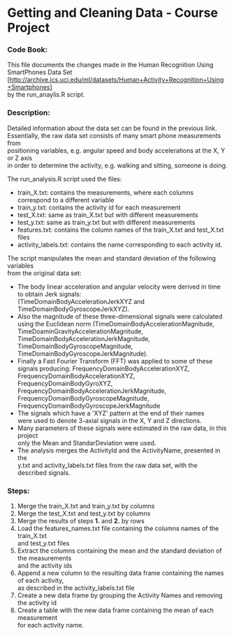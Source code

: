 Getting and Cleaning Data - Course Project
===========

### Code Book:
This file documents the changes made in the Human Recognition Using SmartPhones Data Set [http://archive.ics.uci.edu/ml/datasets/Human+Activity+Recognition+Using+Smartphones]  
by the run_anaylis.R script.

### Description:
Detailed information about the data set can be found in the previous link.
Essentially, the raw data set consists of many smart phone measurements from  
positioning variables, e.g. angular speed and body accelerations at the X, Y or Z axis  
in order to determine the activity, e.g. walking and sitting, someone is doing.

The run_analysis.R script used the files:
* train_X.txt: contains the measurements, where each columns correspond to a different variable
* train_y.txt: contains the activity id for each measurement
* test_X.txt: same as train_X.txt but with different measurements
* test_y.txt: same as train_y.txt but with different measurements
* features.txt: contains the column names of the train_X.txt and test_X.txt files
* activity_labels.txt: contains the name corresponding to each activity id.  

The script manipulates the mean and standard deviation of the following variables  
from the original data set:
* The body linear acceleration and angular velocity were derived in time to obtain Jerk signals:  
(TimeDomainBodyAccelerationJerkXYZ and TimeDomainBodyGyroscopeJerkXYZ).
* Also the magnitude of these three-dimensional signals were calculated using the Euclidean norm
(TimeDomainBodyAccelerationMagnitude, TimeDoaminGravityAccelerationMagnitude,  
TimeDomainBodyAccelerationJerkMagnitude, TimeDomainBodyGyroscopeMagnitude,  
TimeDomainBodyGyroscopeJerkMagnitude).
* Finally a Fast Fourier Transform (FFT) was applied to some of these signals producing:
FrequencyDomainBodyAccelerationXYZ, FrequencyDomainBodyAccelerationXYZ,  
FrequencyDomainBodyGyroXYZ, FrequencyDomainBodyAccelerationJerkMagnitude,
FrequencyDomainBodyGyroscopeMagnitude, FrequencyDomainBodyGyroscopeJerkMagnitude
* The signals which have a 'XYZ' pattern at the end of their names  
were used to denote 3-axial signals in the X, Y and Z directions.
* Many parameters of these signals were estimated in the raw data, in this project  
only the Mean and StandarDeviation were used.
* The analysis merges the ActivityId and the ActivityName, presented in the  
y.txt and activity_labels.txt files from the raw data set, with the described signals.


### Steps:
1. Merge the train_X.txt and train_y.txt by columns
2. Merge the test_X.txt and test_y.txt by columns
3. Merge the results of steps **1.** and **2.** by rows
4. Load the features_names.txt file containing the columns names of the train_X.txt  
and test_y.txt files
5. Extract the columns containing the mean and the standard deviation of the measurements  
and the activity ids
6. Append a new column to the resulting data frame containing the names of each activity,  
as described in the activity_labels.txt file
7. Create a new data frame by grouping the Activity Names and removing the activity id
8. Create a table with the new data frame containing the mean of each measurement  
for each activity name.
